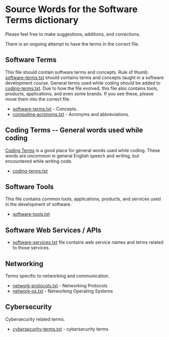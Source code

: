 # Source Words for the Software Terms dictionary

Please feel free to make suggestions, additions, and corrections.

There is an ongoing attempt to have the terms in the correct file.

## Software Terms

This file should contain software terms and concepts. Rule of thumb: [software-terms.txt](./software-terms.txt) should contains
terms and concepts taught in a software development course. General terms used while coding should be added to [coding-terms.txt](./coding-terms.txt).
Due to how the file evolved, this file also contains tools, products, applications, and even some brands.
If you see these, please move them into the correct file.

- [software-terms.txt](./software-terms.txt) - Concepts.
- [computing-acronyms.txt](./computing-acronyms.txt) - Acronyms and abbreviations.

## Coding Terms -- General words used while coding

[Coding Terms](./coding-terms.txt) is a good place for general words used while coding. These words are uncommon in general English speech and writing,
but encountered while writing code.

- [coding-terms.txt](./coding-terms.txt)

## Software Tools

This file contains common tools, applications, products, and services used in the development of software.

- [software-tools.txt](./software-tools.txt)

## Software Web Services / APIs

- [software-services.txt](./software-services.txt) file contains web service names and terms related to those services.

## Networking

Terms specific to networking and communication.

- [network-protocols.txt](./network-protocols.txt) - Networking Protocols
- [network-os.txt](./network-os.txt) - Networking Operating Systems

## Cybersecurity

Cybersecurity related terms.

- [cybersecurity-terms.txt](./cybersecurity-terms.txt) - cybersecurity terms
